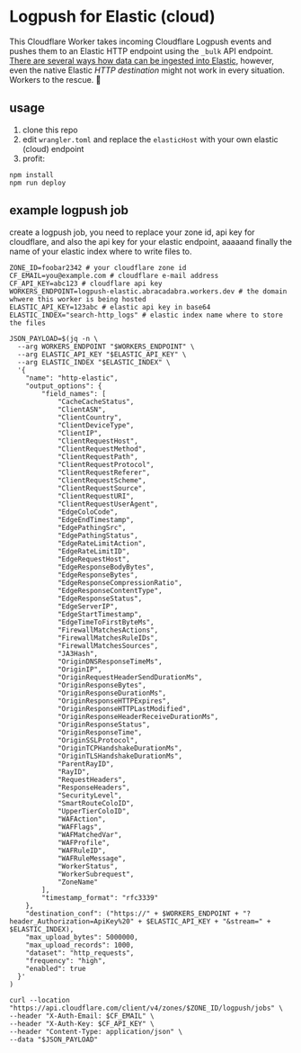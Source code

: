 # Logpush for Elastic (cloud)

This Cloudflare Worker takes incoming Cloudflare Logpush events and pushes them to an Elastic HTTP endpoint using the `_bulk` API endpoint. [There are several ways how data can be ingested into Elastic](https://docs.elastic.co/integrations/cloudflare_logpush#), however, even the native Elastic _HTTP destination_ might not work in every situation. Workers to the rescue. 🔧

## usage

1. clone this repo
2. edit `wrangler.toml` and replace the `elasticHost` with your own elastic (cloud) endpoint
3. profit:

```shell
npm install
npm run deploy
```

## example logpush job

create a logpush job, you need to replace your zone id, api key for cloudflare, and also the api key for your elastic endpoint, aaaaand finally the name of your elastic index where to write files to.

```shell
ZONE_ID=foobar2342 # your cloudflare zone id
CF_EMAIL=you@example.com # cloudflare e-mail address
CF_API_KEY=abc123 # cloudflare api key
WORKERS_ENDPOINT=logpush-elastic.abracadabra.workers.dev # the domain whwere this worker is being hosted
ELASTIC_API_KEY=123abc # elastic api key in base64
ELASTIC_INDEX="search-http_logs" # elastic index name where to store the files

JSON_PAYLOAD=$(jq -n \
  --arg WORKERS_ENDPOINT "$WORKERS_ENDPOINT" \
  --arg ELASTIC_API_KEY "$ELASTIC_API_KEY" \
  --arg ELASTIC_INDEX "$ELASTIC_INDEX" \
  '{
    "name": "http-elastic",
    "output_options": {
        "field_names": [
            "CacheCacheStatus",
            "ClientASN",
            "ClientCountry",
            "ClientDeviceType",
            "ClientIP",
            "ClientRequestHost",
            "ClientRequestMethod",
            "ClientRequestPath",
            "ClientRequestProtocol",
            "ClientRequestReferer",
            "ClientRequestScheme",
            "ClientRequestSource",
            "ClientRequestURI",
            "ClientRequestUserAgent",
            "EdgeColoCode",
            "EdgeEndTimestamp",
            "EdgePathingSrc",
            "EdgePathingStatus",
            "EdgeRateLimitAction",
            "EdgeRateLimitID",
            "EdgeRequestHost",
            "EdgeResponseBodyBytes",
            "EdgeResponseBytes",
            "EdgeResponseCompressionRatio",
            "EdgeResponseContentType",
            "EdgeResponseStatus",
            "EdgeServerIP",
            "EdgeStartTimestamp",
            "EdgeTimeToFirstByteMs",
            "FirewallMatchesActions",
            "FirewallMatchesRuleIDs",
            "FirewallMatchesSources",
            "JA3Hash",
            "OriginDNSResponseTimeMs",
            "OriginIP",
            "OriginRequestHeaderSendDurationMs",
            "OriginResponseBytes",
            "OriginResponseDurationMs",
            "OriginResponseHTTPExpires",
            "OriginResponseHTTPLastModified",
            "OriginResponseHeaderReceiveDurationMs",
            "OriginResponseStatus",
            "OriginResponseTime",
            "OriginSSLProtocol",
            "OriginTCPHandshakeDurationMs",
            "OriginTLSHandshakeDurationMs",
            "ParentRayID",
            "RayID",
            "RequestHeaders",
            "ResponseHeaders",
            "SecurityLevel",
            "SmartRouteColoID",
            "UpperTierColoID",
            "WAFAction",
            "WAFFlags",
            "WAFMatchedVar",
            "WAFProfile",
            "WAFRuleID",
            "WAFRuleMessage",
            "WorkerStatus",
            "WorkerSubrequest",
            "ZoneName"
        ],
        "timestamp_format": "rfc3339"
    },
    "destination_conf": ("https://" + $WORKERS_ENDPOINT + "?header_Authorization=ApiKey%20" + $ELASTIC_API_KEY + "&stream=" + $ELASTIC_INDEX),
    "max_upload_bytes": 5000000,
    "max_upload_records": 1000,
    "dataset": "http_requests",
    "frequency": "high",
    "enabled": true
  }'
)

curl --location "https://api.cloudflare.com/client/v4/zones/$ZONE_ID/logpush/jobs" \
--header "X-Auth-Email: $CF_EMAIL" \
--header "X-Auth-Key: $CF_API_KEY" \
--header "Content-Type: application/json" \
--data "$JSON_PAYLOAD"
```
